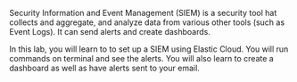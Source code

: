 Security Information and Event Management (SIEM) is a security tool hat collects and aggregate, and analyze data from various other tools (such as Event Logs). It can send alerts and create dashboards.

In this lab, you will learn to to set up a SIEM using Elastic Cloud. You will run commands on terminal and see the alerts. You will also learn to create a dashboard as well as have alerts sent to your email.

